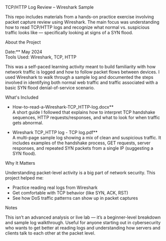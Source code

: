  TCP/HTTP Log Review – Wireshark Sample

This repo includes materials from a hands-on practice exercise involving packet capture review using Wireshark. The main focus was understanding how to read TCP/HTTP logs and recognize what normal vs. suspicious traffic looks like — specifically looking at signs of a SYN flood.

About the Project

Date:** May 2024  
Tools Used: Wireshark, TCP, HTTP  

This was a self-paced learning activity meant to build familiarity with how network traffic is logged and how to follow packet flows between devices. I used Wireshark to walk through a sample log and documented the steps involved in identifying both normal web traffic and traffic associated with a basic SYN flood denial-of-service scenario.

What's Included

- How-to-read-a-Wireshark-TCP_HTTP-log.docx**  
  A short guide I followed that explains how to interpret TCP handshake sequences, HTTP requests/responses, and what to look for when traffic gets abnormal.

- Wireshark TCP_HTTP log - TCP log.pdf**  
  A multi-page sample log showing a mix of clean and suspicious traffic. It includes examples of the handshake process, GET requests, server responses, and repeated SYN packets from a single IP (suggesting a SYN flood).

Why It Matters

Understanding packet-level activity is a big part of network security. This project helped me:
- Practice reading real logs from Wireshark
- Get comfortable with TCP behavior (like SYN, ACK, RST)
- See how DoS traffic patterns can show up in packet captures

Notes

This isn’t an advanced analysis or live lab — it’s a beginner-level breakdown and sample log walkthrough. Useful for anyone starting out in cybersecurity who wants to get better at reading logs and understanding how servers and clients talk to each other at the packet level.
